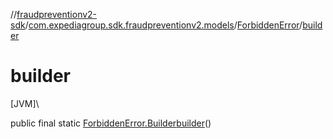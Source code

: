 //[fraudpreventionv2-sdk](../../../index.md)/[com.expediagroup.sdk.fraudpreventionv2.models](../index.md)/[ForbiddenError](index.md)/[builder](builder.md)

# builder

[JVM]\

public final static [ForbiddenError.Builder](-builder/index.md)[builder](builder.md)()

